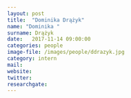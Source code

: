 ```yaml
---
layout: post
title:  "Dominika Drążyk"
name: "Dominika "
surname: Drążyk
date:   2017-11-14 09:00:00
categories: people
image-file: /images/people/ddrazyk.jpg
category: intern
mail:
website:
twitter:
researchgate:
---
```

